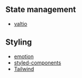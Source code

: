 ## State management

* [valtio](https://github.com/pmndrs/valtio)

## Styling

* [emotion](https://emotion.sh/)
* [styled-components](https://styled-components.com/)
* [Tailwind](https://tailwindcss.com/)
